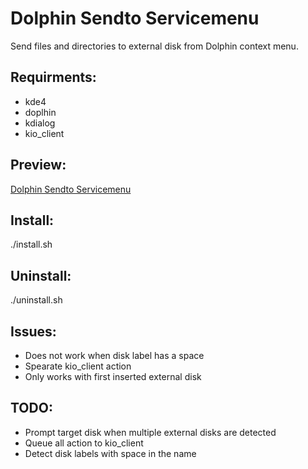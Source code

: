 Dolphin Sendto Servicemenu
==========================
Send files and directories to external disk from Dolphin context menu.

Requirments:
------------
* kde4
* doplhin
* kdialog
* kio_client

Preview:
--------
[Dolphin Sendto Servicemenu](http://i.imgur.com/H4nMCVP.png)

Install:
--------
./install.sh

Uninstall:
----------
./uninstall.sh

Issues:
-------
* Does not work when disk label has a space
* Spearate kio_client action
* Only works with first inserted external disk

TODO:
-----
* Prompt target disk when multiple external disks are detected
* Queue all action to kio_client
* Detect disk labels with space in the name